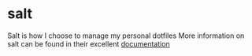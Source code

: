 salt
====

Salt is how I choose to manage my personal dotfiles
More information on salt can be found in their excellent [documentation](http://docs.saltstack.com/en/latest/)
